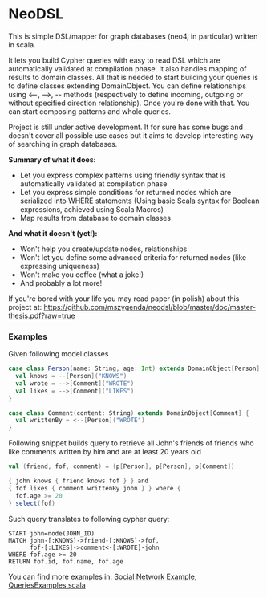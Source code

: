 NeoDSL
======

This is simple DSL/mapper for graph databases (neo4j in particular) written in scala.

It lets you build Cypher queries with easy to read DSL which are automatically validated at compilation phase. It also handles mapping of results to domain classes. All that is needed to start building your queries is to define classes extending DomainObject. You can define relationships using <--, -->, -- methods (respectively to define incoming, outgoing or without specified direction relationship). Once you're done with that. You can start composing patterns and whole queries.

Project is still under active development. It for sure has some bugs and doesn't cover all possible use cases but it aims to develop interesting way of searching in graph databases.

**Summary of what it does:**

* Let you express complex patterns using friendly syntax that is automatically validated at compilation phase
* Let you express simple conditions for returned nodes which are serialized into WHERE statements (Using basic Scala syntax for Boolean expressions, achieved using Scala Macros)
* Map results from database to domain classes

**And what it doesn't (yet!):**

* Won't help you create/update nodes, relationships
* Won't let you define some advanced criteria for returned nodes (like expressing uniqueness)
* Won't make you coffee (what a joke!)
* And probably a lot more!

If you're bored with your life you may read paper (in polish) about this project at: https://github.com/mszygenda/neodsl/blob/master/doc/master-thesis.pdf?raw=true

### Examples

Given following model classes

```scala
case class Person(name: String, age: Int) extends DomainObject[Person] {
  val knows = --[Person]("KNOWS")
  val wrote = -->[Comment]("WROTE")
  val likes = -->[Comment]("LIKES")
}

case class Comment(content: String) extends DomainObject[Comment] {
  val writtenBy = <--[Person]("WROTE")
}
```

Following snippet builds query to retrieve all John's friends of friends who like comments written by him and are at least 20 years old

```scala
val (friend, fof, comment) = (p[Person], p[Person], p[Comment])

{ john knows { friend knows fof } } and
{ fof likes { comment writtenBy john } } where {
  fof.age >= 20
} select(fof)
```

Such query translates to following cypher query:

```cypher
START john=node(JOHN_ID)
MATCH john-[:KNOWS]->friend-[:KNOWS]->fof,
      fof-[:LIKES]->comment<-[:WROTE]-john
WHERE fof.age >= 20
RETURN fof.id, fof.name, fof.age
```

You can find more examples in: [Social Network Example](https://github.com/mszygenda/neodsl/blob/master/src/test/scala/org/neodsl/tests/example/socialnetwork/Person.scala), [QueriesExamples.scala](https://github.com/mszygenda/neodsl/blob/master/src/test/scala/org/neodsl/tests/dsl/QueriesExamples.scala)
